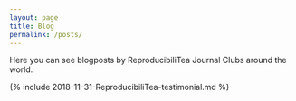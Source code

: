 ```yaml
---
layout: page
title: Blog
permalink: /posts/
---
```


Here you can see blogposts by ReproducibiliTea Journal Clubs around the world. 

{% include 2018-11-31-ReproducibiliTea-testimonial.md %}
